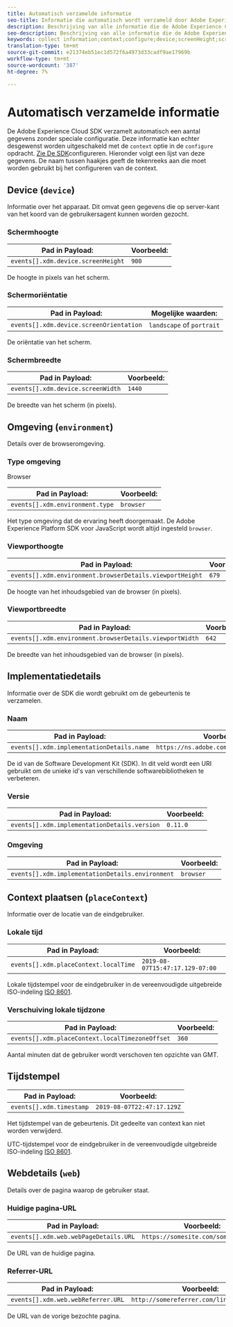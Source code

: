 ```yaml
---
title: Automatisch verzamelde informatie
seo-title: Informatie die automatisch wordt verzameld door Adobe Experience Platform Web SDK
description: Beschrijving van alle informatie die de Adobe Experience Cloud SDK automatisch verzamelt
seo-description: Beschrijving van alle informatie die de Adobe Experience Cloud SDK automatisch verzamelt
keywords: collect information;context;configure;device;screenHeight;screen Height;screenOrientation;screen Orientation;screenWidth;screen Width;environment;viewportHeight;viewport Height;viewportWidth;viewport Width;crowserDetails;browser details;implementationDetails;implementation Details;name;version;placeContext;localTime;local Time;localTimezoneOffset;local Timezone Offset;timestamp;web;url;webPageDetails;web Page Details;webReferrer;web Referrer;landscape;portrait;
translation-type: tm+mt
source-git-commit: e21374eb51ec1d572f6a4973d33cadf9ae17969b
workflow-type: tm+mt
source-wordcount: '387'
ht-degree: 7%

---
```



# Automatisch verzamelde informatie

De Adobe Experience Cloud SDK verzamelt automatisch een aantal gegevens zonder speciale configuratie. Deze informatie kan echter desgewenst worden uitgeschakeld met de `context` optie in de `configure` opdracht. [Zie De SDK](../fundamentals/configuring-the-sdk.md)configureren. Hieronder volgt een lijst van deze gegevens. De naam tussen haakjes geeft de tekenreeks aan die moet worden gebruikt bij het configureren van de context.

## Device (`device`)

Informatie over het apparaat. Dit omvat geen gegevens die op server-kant van het koord van de gebruikersagent kunnen worden gezocht.

### Schermhoogte

| **Pad in Payload:** | **Voorbeeld:** |
| ---------------------------------- | ------------ |
| `events[].xdm.device.screenHeight` | `900` |

De hoogte in pixels van het scherm.

### Schermoriëntatie

| **Pad in Payload:** | **Mogelijke waarden:** |
| --------------------------------------- | ------------------------- |
| `events[].xdm.device.screenOrientation` | `landscape` of `portrait` |

De oriëntatie van het scherm.

### Schermbreedte

| **Pad in Payload:** | **Voorbeeld:** |
| --------------------------------- | ------------ |
| `events[].xdm.device.screenWidth` | `1440` |

De breedte van het scherm (in pixels).

## Omgeving (`environment`)

Details over de browseromgeving.

### Type omgeving

Browser

| **Pad in Payload:** | **Voorbeeld:** |
| ------------------------------- | ------------ |
| `events[].xdm.environment.type` | `browser` |

Het type omgeving dat de ervaring heeft doorgemaakt. De Adobe Experience Platform SDK voor JavaScript wordt altijd ingesteld `browser`.

### Viewporthoogte

| **Pad in Payload:** | **Voorbeeld:** |
| -------------------------------------------------------- | ------------ |
| `events[].xdm.environment.browserDetails.viewportHeight` | `679` |

De hoogte van het inhoudsgebied van de browser (in pixels).

### Viewportbreedte

| **Pad in Payload:** | **Voorbeeld:** |
| ------------------------------------------------------- | ------------ |
| `events[].xdm.environment.browserDetails.viewportWidth` | `642` |

De breedte van het inhoudsgebied van de browser (in pixels).

## Implementatiedetails

Informatie over de SDK die wordt gebruikt om de gebeurtenis te verzamelen.

### Naam

| **Pad in Payload:** | **Voorbeeld:** |
| ----------------------------------------- | --------------------------------------- |
| `events[].xdm.implementationDetails.name` | `https://ns.adobe.com/experience/alloy` |

De id van de Software Development Kit (SDK).  In dit veld wordt een URI gebruikt om de unieke id&#39;s van verschillende softwarebibliotheken te verbeteren.

### Versie

| **Pad in Payload:** | **Voorbeeld:** |
| -------------------------------------------- | ------------ |
| `events[].xdm.implementationDetails.version` | `0.11.0` |

### Omgeving

| **Pad in Payload:** | **Voorbeeld:** |
| ------------------------------------------------ | ------------ |
| `events[].xdm.implementationDetails.environment` | `browser` |


## Context plaatsen (`placeContext`)

Informatie over de locatie van de eindgebruiker.

### Lokale tijd

| **Pad in Payload:** | **Voorbeeld:** |
| ------------------------------------- | ------------------------------- |
| `events[].xdm.placeContext.localTime` | `2019-08-07T15:47:17.129-07:00` |

Lokale tijdstempel voor de eindgebruiker in de vereenvoudigde uitgebreide ISO-indeling [ISO 8601](https://tools.ietf.org/html/rfc3339#section-5.6).

### Verschuiving lokale tijdzone

| **Pad in Payload:** | **Voorbeeld:** |
| ----------------------------------------------- | ------------ |
| `events[].xdm.placeContext.localTimezoneOffset` | `360` |

Aantal minuten dat de gebruiker wordt verschoven ten opzichte van GMT.

## Tijdstempel

| **Pad in Payload:** | **Voorbeeld:** |
| ------------------------ | -------------------------- |
| `events[].xdm.timestamp` | `2019-08-07T22:47:17.129Z` |

Het tijdstempel van de gebeurtenis.  Dit gedeelte van context kan niet worden verwijderd.

UTC-tijdstempel voor de eindgebruiker in de vereenvoudigde uitgebreide ISO-indeling [ISO 8601](https://tools.ietf.org/html/rfc3339#section-5.6).

## Webdetails (`web`)

Details over de pagina waarop de gebruiker staat.

### Huidige pagina-URL

| **Pad in Payload:** | **Voorbeeld:** |
| ------------------------------------- | ------------------------------------ |
| `events[].xdm.web.webPageDetails.URL` | `https://somesite.com/somepage.html` |

De URL van de huidige pagina.

### Referrer-URL

| **Pad in Payload:** | **Voorbeeld:** |
| ---------------------------------- | ----------------------------------------- |
| `events[].xdm.web.webReferrer.URL` | `http://somereferrer.com/linkedpage.html` |

De URL van de vorige bezochte pagina.
